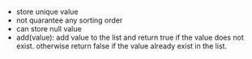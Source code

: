 - store unique value
- not quarantee any sorting order
- can store null value
- add(value): add value to the list and return true if the value does not exist. otherwise return false if the value already exist in the list.
